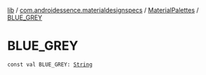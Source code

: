 [lib](../../index.md) / [com.androidessence.materialdesignspecs](../index.md) / [MaterialPalettes](index.md) / [BLUE_GREY](./-b-l-u-e_-g-r-e-y.md)

# BLUE_GREY

`const val BLUE_GREY: `[`String`](https://kotlinlang.org/api/latest/jvm/stdlib/kotlin/-string/index.html)